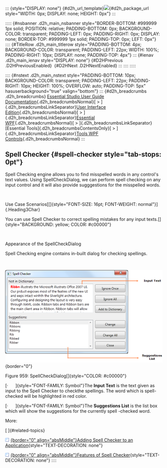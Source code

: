 ::: {style="DISPLAY: none"}
[](ms-xhelp:///?Id=d2h_url_template){#d2h_url_template}![](!package_url!){#d2h_package_url style="WIDTH: 0px; DISPLAY: none; HEIGHT: 0px"}
:::

::::: {#nsbanner .d2h_main_nsbanner style="BORDER-BOTTOM: #999999 1px solid; POSITION: relative; PADDING-BOTTOM: 0px; BACKGROUND-COLOR: transparent; PADDING-LEFT: 0px; PADDING-RIGHT: 0px; DISPLAY: none; BORDER-TOP: #999999 1px solid; PADDING-TOP: 0px; LEFT: 0px"}
:::: {#TitleRow .d2h_main_titlerow style="PADDING-BOTTOM: 4px; BACKGROUND-COLOR: transparent; PADDING-LEFT: 22px; WIDTH: 100%; PADDING-RIGHT: 10px; DISPLAY: none; PADDING-TOP: 4px"}
::: {#ienav .d2h_main_ienav style="DISPLAY: none"}
[](ms-xhelp:///?Id=e4f931a1-3f5a-4045-848b-8e683d0c88c6){#D2HPrevious .D2HPreviousEnabled}  [](ms-xhelp:///?Id=ba533f1c-17d7-4502-927b-ed7d5aad86fd){#D2HNext .D2HNextEnabled}
:::
::::
:::::

:::: {#nstext .d2h_main_nstext style="PADDING-BOTTOM: 10px; BACKGROUND-COLOR: transparent; PADDING-LEFT: 22px; PADDING-RIGHT: 10px; HEIGHT: 100%; OVERFLOW: auto; PADDING-TOP: 5px" hasuserbackground="true" valign="bottom"}
::: {#d2h_breadcrumbs .d2h_breadcrumbs}
[Essential Studio User Guide Documentation](ms-xhelp:///?Id=12457748-09e3-4d74-a240-8e049cedf030){.d2h_breadcrumbsNormal}[ \> ]{.d2h_breadcrumbsLinkSeparator}[User Interface Edition](ms-xhelp:///?Id=c29296b7-531c-413b-a0ec-488ca1f7f669){.d2h_breadcrumbsNormal}[ \> ]{.d2h_breadcrumbsLinkSeparator}[Essential WPF](ms-xhelp:///?Id=7f4f82c5-151c-4262-94d0-75c4626c77bc){.d2h_breadcrumbsNormal}[ \> ]{.d2h_breadcrumbsLinkSeparator}[Essential Tools]{.d2h_breadcrumbsContentsOnly}[ \> ]{.d2h_breadcrumbsLinkSeparator}[Tools WPF Controls](ms-xhelp:///?Id=2ea58a12-9426-4a63-96b4-89eb80232c2c){.d2h_breadcrumbsNormal}
:::

## Spell Checker {#spell-checker style="tab-stops: 0pt"}

Spell Checking engine allows you to find misspelled words in any control's text values. Using SpellCheckDialog, we can perform spell checking on any input control and it will also provide sugggestions for the misspelled words.

 

Use Case Scenarios[[]{style="FONT-SIZE: 16pt; FONT-WEIGHT: normal"}]{.Heading3Char}

You can use Spell Checker to correct spelling mistakes for any input texts.[]{style="BACKGROUND: yellow; COLOR: #c00000"}

 

Appearance of the SpellCheckDialog

Spell Checking engine contains in-built dialog for checking spellings.

 

![](ImagesExt/image30_849.png){border="0"}

Figure 959: SpellCheckDialog[]{style="COLOR: #c00000"}

[·      ]{style="FONT-FAMILY: Symbol"}The **Input Text** is the text given as input to the Spell Checker to checkthe spellings. The word which is spell-checked will be highlighted in red color.

[·      ]{style="FONT-FAMILY: Symbol"}The **Suggestions List** is the list box which will show the suggestions for the currently spell -checked word.

More:

[ ]{#related-topics}

[![](button.gif){border="0" align="absMiddle"}Adding Spell Checker to an Application](ms-xhelp:///?Id=ba533f1c-17d7-4502-927b-ed7d5aad86fd){style="TEXT-DECORATION: none"}

[![](button.gif){border="0" align="absMiddle"}Features of Spell Checker](ms-xhelp:///?Id=3d709c4d-41bc-406c-ad1a-bfa121d621aa){style="TEXT-DECORATION: none"}
::::
